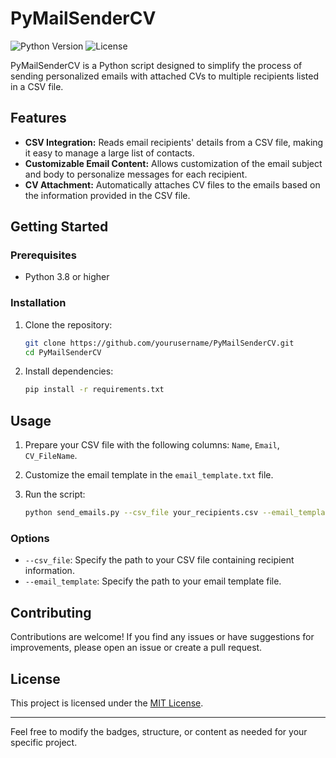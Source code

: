 # PyMailSenderCV

![Python Version](https://img.shields.io/badge/python-3.8%2B-blue)
![License](https://img.shields.io/badge/license-MIT-green)

PyMailSenderCV is a Python script designed to simplify the process of sending personalized emails with attached CVs to multiple recipients listed in a CSV file.

## Features

- **CSV Integration:** Reads email recipients' details from a CSV file, making it easy to manage a large list of contacts.
- **Customizable Email Content:** Allows customization of the email subject and body to personalize messages for each recipient.
- **CV Attachment:** Automatically attaches CV files to the emails based on the information provided in the CSV file.

## Getting Started

### Prerequisites

- Python 3.8 or higher

### Installation

1. Clone the repository:

    ```bash
    git clone https://github.com/yourusername/PyMailSenderCV.git
    cd PyMailSenderCV
    ```

2. Install dependencies:

    ```bash
    pip install -r requirements.txt
    ```

## Usage

1. Prepare your CSV file with the following columns: `Name`, `Email`, `CV_FileName`.
2. Customize the email template in the `email_template.txt` file.
3. Run the script:

    ```bash
    python send_emails.py --csv_file your_recipients.csv --email_template email_template.txt
    ```

### Options

- `--csv_file`: Specify the path to your CSV file containing recipient information.
- `--email_template`: Specify the path to your email template file.

## Contributing

Contributions are welcome! If you find any issues or have suggestions for improvements, please open an issue or create a pull request.

## License

This project is licensed under the [MIT License](LICENSE).

---

Feel free to modify the badges, structure, or content as needed for your specific project.
